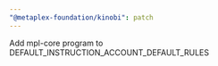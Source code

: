 ```yaml
---
"@metaplex-foundation/kinobi": patch
---
```


Add mpl-core program to DEFAULT_INSTRUCTION_ACCOUNT_DEFAULT_RULES
